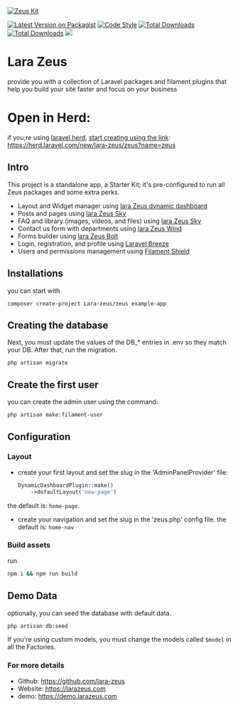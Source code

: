 [![Zeus Kit](https://larazeus.com/images/lara-zeus-zeus.webp?v=5)](https://github.com/lara-zeus/zeus)

<p align="center">

[![Latest Version on Packagist](https://img.shields.io/packagist/v/lara-zeus/zeus.svg?style=flat-square)](https://packagist.org/packages/lara-zeus/zeus)
[![Code Style](https://img.shields.io/github/actions/workflow/status/lara-zeus/zeus/fix-php-code-style-issues.yml?label=code-style&flat-square)](https://github.com/lara-zeus/zeus/actions?query=workflow%3Afix-php-code-style-issues+branch%3Amain)
[![Total Downloads](https://img.shields.io/packagist/dt/lara-zeus/zeus.svg?style=flat-square)](https://packagist.org/packages/lara-zeus/zeus)
[![Total Downloads](https://img.shields.io/github/stars/lara-zeus/zeus?style=flat-square)](https://github.com/lara-zeus/zeus)
<a href="https://herd.laravel.com/new/lara-zeus/zeus?name=zeus"><img src="https://img.shields.io/badge/Install%20with%20Herd-f55247?logo=laravel&logoColor=white"></a>

</p>

# Lara Zeus
provide you with a collection of Laravel packages and filament plugins that help you build your site faster and focus on your business

# Open in Herd:
if you;re using [laravel herd](https://herd.laravel.com/), [start creating using the link](https://herd.laravel.com/new/lara-zeus/zeus?name=zeus):
https://herd.laravel.com/new/lara-zeus/zeus?name=zeus

## Intro
This project is a standalone app, a Starter Kit; it's pre-configured to run all Zeus packages and some extra perks.

- Layout and Widget manager using  [lara Zeus dynamic dashboard](https://larazeus.com/dynamic-dashboard)
- Posts and pages using  [lara Zeus Sky](https://larazeus.com/sky)
- FAQ and library (images, videos, and files) using  [lara Zeus Sky](https://larazeus.com/sky)
- Contact us form with departments using  [lara Zeus Wind](https://larazeus.com/wind)
- Forms builder using  [lara Zeus Bolt](https://larazeus.com/bolt)
- Login, registration, and profile using [Laravel Breeze](https://laravel.com/docs/master/starter-kits#laravel-breeze)
- Users and permissions management using [Filament Shield](https://github.com/bezhanSalleh/filament-shield#shieldsuper-admin)

## Installations
you can start with

```
composer create-project Lara-zeus/zeus example-app
```

## Creating the database
Next, you must update the values of the DB_* entries in .env so they match your DB. After that, run the migration.

```
php artisan migrate
```

## Create the first user
you can create the admin user using the command:

```
php artisan make:filament-user
```

## Configuration

### Layout
- create your first layout and set the slug in the 'AdminPanelProvider' file:
    ```php
    DynamicDashboardPlugin::make()
        ->defaultLayout('new-page')
    ```
 the default is: `home-page`.

- create your navigation and set the slug in the 'zeus.php' config file. the default is: `home-nav`

### Build assets
run

```bash
npm i && npm run build
```

## Demo Data
optionally, you can seed the database with default data.
```bash
php artisan db:seed
```

If you're using custom models, you must change the models called `$model` in all the Factories.

### For more details

* Github: https://github.com/lara-zeus
* Website: https://larazeus.com
* demo: https://demo.larazeus.com
